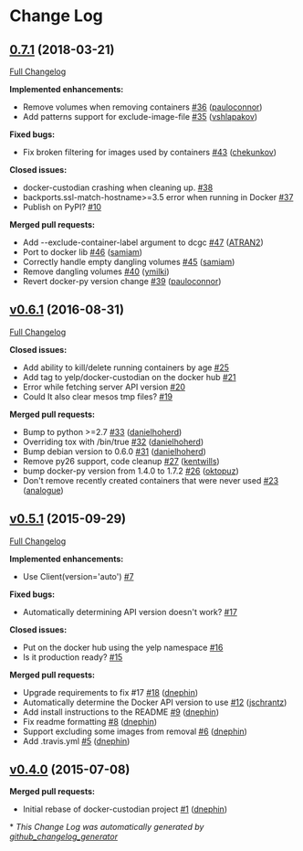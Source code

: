 # Change Log

## [0.7.1](https://github.com/Yelp/docker-custodian/tree/0.7.1) (2018-03-21)
[Full Changelog](https://github.com/Yelp/docker-custodian/compare/v0.6.1...0.7.1)

**Implemented enhancements:**

- Remove volumes when removing containers [\#36](https://github.com/Yelp/docker-custodian/pull/36) ([pauloconnor](https://github.com/pauloconnor))
- Add patterns support for exclude-image-file [\#35](https://github.com/Yelp/docker-custodian/pull/35) ([vshlapakov](https://github.com/vshlapakov))

**Fixed bugs:**

- Fix broken filtering for images used by containers [\#43](https://github.com/Yelp/docker-custodian/pull/43) ([chekunkov](https://github.com/chekunkov))

**Closed issues:**

- docker-custodian crashing when cleaning up. [\#38](https://github.com/Yelp/docker-custodian/issues/38)
- backports.ssl-match-hostname\>=3.5 error when running in Docker [\#37](https://github.com/Yelp/docker-custodian/issues/37)
- Publish on PyPI? [\#10](https://github.com/Yelp/docker-custodian/issues/10)

**Merged pull requests:**

- Add --exclude-container-label argument to dcgc [\#47](https://github.com/Yelp/docker-custodian/pull/47) ([ATRAN2](https://github.com/ATRAN2))
- Port to docker lib [\#46](https://github.com/Yelp/docker-custodian/pull/46) ([samiam](https://github.com/samiam))
- Correctly handle empty dangling volumes [\#45](https://github.com/Yelp/docker-custodian/pull/45) ([samiam](https://github.com/samiam))
- Remove dangling volumes [\#40](https://github.com/Yelp/docker-custodian/pull/40) ([ymilki](https://github.com/ymilki))
- Revert docker-py version change [\#39](https://github.com/Yelp/docker-custodian/pull/39) ([pauloconnor](https://github.com/pauloconnor))

## [v0.6.1](https://github.com/Yelp/docker-custodian/tree/v0.6.1) (2016-08-31)
[Full Changelog](https://github.com/Yelp/docker-custodian/compare/v0.5.1...v0.6.1)

**Closed issues:**

- Add ability to kill/delete running containers by age [\#25](https://github.com/Yelp/docker-custodian/issues/25)
- Add tag to yelp/docker-custodian on the docker hub [\#21](https://github.com/Yelp/docker-custodian/issues/21)
- Error while fetching server API version [\#20](https://github.com/Yelp/docker-custodian/issues/20)
- Could It also clear mesos tmp files? [\#19](https://github.com/Yelp/docker-custodian/issues/19)

**Merged pull requests:**

- Bump to python \>=2.7 [\#33](https://github.com/Yelp/docker-custodian/pull/33) ([danielhoherd](https://github.com/danielhoherd))
- Overriding tox with /bin/true [\#32](https://github.com/Yelp/docker-custodian/pull/32) ([danielhoherd](https://github.com/danielhoherd))
- Bump debian version to 0.6.0 [\#31](https://github.com/Yelp/docker-custodian/pull/31) ([danielhoherd](https://github.com/danielhoherd))
- Remove py26 support, code cleanup [\#27](https://github.com/Yelp/docker-custodian/pull/27) ([kentwills](https://github.com/kentwills))
- bump docker-py version from 1.4.0 to 1.7.2 [\#26](https://github.com/Yelp/docker-custodian/pull/26) ([oktopuz](https://github.com/oktopuz))
- Don't remove recently created containers that were never used [\#23](https://github.com/Yelp/docker-custodian/pull/23) ([analogue](https://github.com/analogue))

## [v0.5.1](https://github.com/Yelp/docker-custodian/tree/v0.5.1) (2015-09-29)
[Full Changelog](https://github.com/Yelp/docker-custodian/compare/v0.4.0...v0.5.1)

**Implemented enhancements:**

- Use Client\(version='auto'\) [\#7](https://github.com/Yelp/docker-custodian/issues/7)

**Fixed bugs:**

- Automatically determining API version doesn't work? [\#17](https://github.com/Yelp/docker-custodian/issues/17)

**Closed issues:**

- Put on the docker hub using the yelp namespace [\#16](https://github.com/Yelp/docker-custodian/issues/16)
- Is it production ready? [\#15](https://github.com/Yelp/docker-custodian/issues/15)

**Merged pull requests:**

- Upgrade requirements to fix \#17 [\#18](https://github.com/Yelp/docker-custodian/pull/18) ([dnephin](https://github.com/dnephin))
- Automatically determine the Docker API version to use [\#12](https://github.com/Yelp/docker-custodian/pull/12) ([jschrantz](https://github.com/jschrantz))
- Add install instructions to the README [\#9](https://github.com/Yelp/docker-custodian/pull/9) ([dnephin](https://github.com/dnephin))
- Fix readme formatting [\#8](https://github.com/Yelp/docker-custodian/pull/8) ([dnephin](https://github.com/dnephin))
- Support excluding some images from removal [\#6](https://github.com/Yelp/docker-custodian/pull/6) ([dnephin](https://github.com/dnephin))
- Add .travis.yml [\#5](https://github.com/Yelp/docker-custodian/pull/5) ([dnephin](https://github.com/dnephin))

## [v0.4.0](https://github.com/Yelp/docker-custodian/tree/v0.4.0) (2015-07-08)
**Merged pull requests:**

- Initial rebase of docker-custodian project [\#1](https://github.com/Yelp/docker-custodian/pull/1) ([dnephin](https://github.com/dnephin))



\* *This Change Log was automatically generated by [github_changelog_generator](https://github.com/skywinder/Github-Changelog-Generator)*